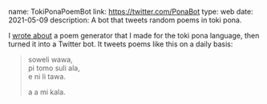 name: TokiPonaPoemBot
link: https://twitter.com/PonaBot
type: web
date: 2021-05-09
description: A bot that tweets random poems in toki pona.

I [wrote about](/blog/toki-poetry.html) a poem generator that I made for the toki pona language, then turned it into a Twitter bot. It tweets poems like this on a daily basis:

> soweli wawa,  
> pi tomo suli ala,  
> e ni li tawa.  
>  
> a a mi kala.
